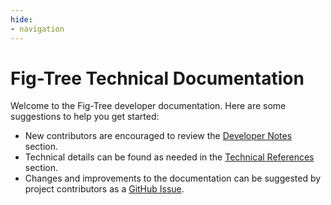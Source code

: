 ```yaml
---
hide:
- navigation
---
```


# Fig-Tree Technical Documentation

Welcome to the Fig-Tree developer documentation.
Here are some suggestions to help you get started:

- New contributors are encouraged to review the [Developer Notes](developer_notes/first_time_setup.md) section.
- Technical details can be found as needed in the [Technical References](technical_references/overview.md) section.
- Changes and improvements to the documentation can be suggested by project contributors as a [GitHub Issue](https://github.com/djperrefort/fig-tree).
